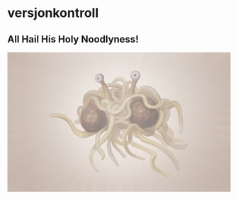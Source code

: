 # versjonkontroll

## All Hail His Holy Noodlyness!
![alt text](imgs/HisNoodlyness_1920x1200wallpaper.jpg)
